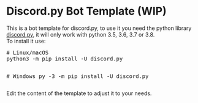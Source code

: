 <h1>Discord.py Bot Template (WIP)</h1>
<p>This is a bot template for discord.py, to use it you need the python library <a href="https://github.com/Rapptz/discord.py">discord.py</a>, it will only work with python 3.5, 3.6, 3.7 or 3.8. <br/>To install it use:</p>
<pre>
# Linux/macOS
python3 -m pip install -U discord.py

\# Windows
py -3 -m pip install -U discord.py
</pre>
<p>Edit the content of the template to adjust it to your needs.</p>
